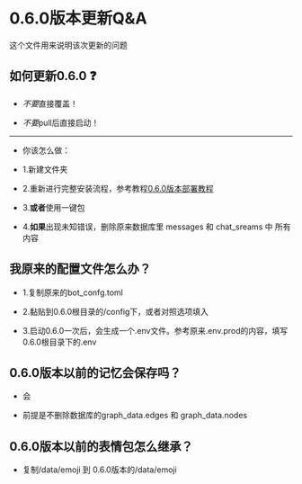 # 0.6.0版本更新Q&A

这个文件用来说明该次更新的问题



## 如何更新0.6.0 ❓

- *不要*直接覆盖！

- *不要*pull后直接启动！

-----------------------------------

- 你该怎么做：

- 1.新建文件夹

- 2.重新进行完整安装流程，参考教程[0.6.0版本部署教程](../deployment/refactor_deploy.md)

- 3.**或者**使用一键包

- 4.**如果**出现未知错误，删除原来数据库里 messages 和 chat_sreams 中 所有内容

## 我原来的配置文件怎么办？

- 1.复制原来的bot_confg.toml

- 2.黏贴到0.6.0根目录的/config下，或者对照选项填入

- 3.启动0.6.0一次后，会生成一个.env文件。参考原来.env.prod的内容，填写0.6.0根目录下的.env

## 0.6.0版本以前的记忆会保存吗？

- 会


- 前提是不删除数据库的graph_data.edges 和 graph_data.nodes 

## 0.6.0版本以前的表情包怎么继承？

- 复制/data/emoji 到 0.6.0版本的/data/emoji



